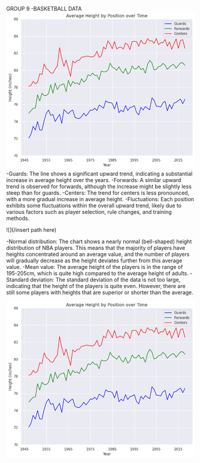 GROUP 9 -BASKETBALL DATA
![](images/chart3a.png)
-Guards: The line shows a significant upward trend, indicating a substantial increase in average height over the years.
-Forwards: A similar upward trend is observed for forwards, although the increase might be slightly less steep than for guards.
-Centers: The trend for centers is less pronounced, with a more gradual increase in average height.
-Fluctuations: Each position exhibits some fluctuations within the overall upward trend, likely due to various factors such as player selection, rule changes, and training methods.

![](/insert path here)

-Normal distribution: The chart shows a nearly normal (bell-shaped) height distribution of NBA players. This means that the majority of players have heights concentrated around an average value, and the number of players will gradually decrease as the height deviates further from this average value.
-Mean value: The average height of the players is in the range of 195-205cm, which is quite high compared to the average height of adults.
-Standard deviation: The standard deviation of the data is not too large, indicating that the height of the players is quite even. However, there are still some players with heights that are superior or shorter than the average.

![](images/chart3a.png)
